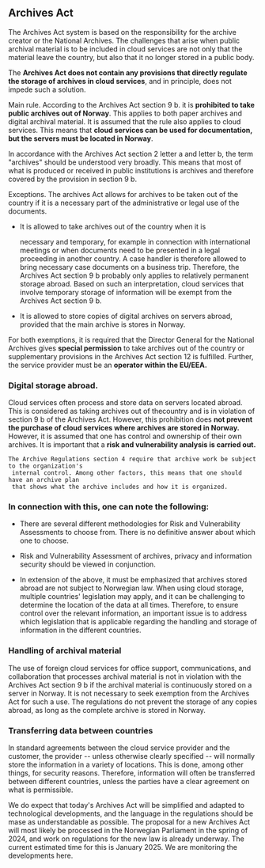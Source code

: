 ## Archives Act

The Archives Act system is based on the responsibility for the archive
creator or the National Archives. The challenges that arise when public
archival material is to be included in cloud services are not only that
the material leave the country, but also that it no longer stored in a
public body.

The **Archives Act does not contain any provisions that directly regulate
the storage of archives in cloud services**, and in principle, does not
impede such a solution.

Main rule. According to the Archives Act section 9 b. it is **prohibited
to take public archives out of Norway**. This applies to both paper
archives and digital archival material. It is assumed that the rule also
applies to cloud services. This means that **cloud services can be used
for documentation, but the servers must be located in Norway**.

In accordance with the Archives Act section 2 letter a and letter b, the
term "archives" should be understood very broadly. This means that most
of what is produced or received in public institutions is archives and
therefore covered by the provision in section 9 b.

Exceptions. The archives Act allows for archives to be taken out of the
country if it is a necessary part of the administrative or legal use of
the documents.

- It is allowed to take archives out of the country when it is

   necessary and temporary, for example in connection with
  international meetings or when documents need to be presented in a
  legal proceeding in another country. A case handler is therefore
  allowed to bring necessary case documents on a business trip.
  Therefore, the Archives Act section 9 b probably only applies to
  relatively permanent storage abroad. Based on such an
  interpretation, cloud services that involve temporary storage of
  information will be exempt from the Archives Act section 9 b.

- It is allowed to store copies of digital archives on servers abroad,
    provided that the main archive is stores in Norway.

For both exemptions, it is required that the Director General for the
National Archives gives **special permission** to take archives out of the
country or supplementary provisions in the Archives Act section 12 is
fulfilled. Further, the service provider must be an **operator within the
EU/EEA.**

### Digital storage abroad.
Cloud services often process and store data on servers located abroad. This is considered as taking archives out of thecountry and is in violation of section 9 b of the Archives Act. However,
this prohibition does **not prevent the purchase of cloud services where
archives are stored in Norway.** However, it is assumed that one has
control and ownership of their own archives. It is important that a **risk
and vulnerability analysis is carried out.** 

    The Archive Regulations section 4 require that archive work be subject to the organization's
     internal control. Among other factors, this means that one should have an archive plan 
     that shows what the archive includes and how it is organized. 
     
 ### In connection with this, one can note the following:

- There are several different methodologies for Risk and Vulnerability Assessments to choose from. There is no definitive answer about which one to choose.

- Risk and Vulnerability Assessment of archives, privacy and information security should be viewed in conjunction.

- In extension of the above, it must be emphasized that archives stored
abroad are not subject to Norwegian law. When using cloud storage,
multiple countries' legislation may apply, and it can be challenging to
determine the location of the data at all times. Therefore, to ensure
control over the relevant information, an important issue is to address
which legislation that is applicable regarding the handling and storage
of information in the different countries.

### Handling of archival material 
The use of foreign cloud services for
office support, communications, and collaboration that processes
archival material is not in violation with the Archives Act section 9 b
if the archival material is continuously stored on a server in Norway.
It is not necessary to seek exemption from the Archives Act for such a
use. The regulations do not prevent the storage of any copies abroad, as
long as the complete archive is stored in Norway.

### Transferring data between countries 
In standard agreements between the cloud service provider and the customer, the provider -- unless
otherwise clearly specified -- will normally store the information in a
variety of locations. This is done, among other things, for security
reasons. Therefore, information will often be transferred between
different countries, unless the parties have a clear agreement on what
is permissible.

We do expect that today's Archives Act will be simplified and adapted to
technological developments, and the language in the regulations should
be mase as understandable as possible. The proposal for a new Archives
Act will most likely be processed in the Norwegian Parliament in the
spring of 2024, and work on regulations for the new law is already
underway. The current estimated time for this is January 2025. We are
monitoring the developments here.
